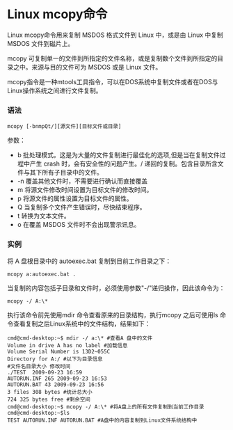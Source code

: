 # Linux mcopy命令

Linux mcopy命令用来复制 MSDOS 格式文件到 Linux 中，或是由 Linux 中复制 MSDOS 文件到磁片上。

mcopy 可复制单一的文件到所指定的文件名称，或是复制数个文件到所指定的目录之中。来源与目的文件可为 MSDOS 或是 Linux 文件。

mcopy指令是一种mtools工具指令，可以在DOS系统中复制文件或者在DOS与Linux操作系统之间进行文件复制。

### 语法

    mcopy [-bnmpQt/][源文件][目标文件或目录]
    

参数：

- b 批处理模式。这是为大量的文件复制进行最佳化的选项,但是当在复制文件过程中产生 crash 时，会有安全性的问题产生。/ 递回的复制。包含目录所含文件与其下所有子目录中的文件。
- -n 覆盖其他文件时，不需要进行确认而直接覆盖
- m 将源文件修改时间设置为目标文件的修改时间。
- p 将源文件的属性设置为目标文件的属性。
- Q 当复制多个文件产生错误时，尽快结束程序。
- t 转换为文本文件。
- o 在覆盖 MSDOS 文件时不会出现警示讯息。

### 实例

将 A 盘根目录中的 autoexec.bat 复制到目前工作目录之下：

    mcopy a:autoexec.bat .

当复制的内容包括子目录和文件时，必须使用参数"-/"递归操作，因此该命令为：

    mcopy -/ A:\* 
    

执行该命令前先使用mdir 命令查看原来的目录结构，执行mcopy 之后可使用ls 命令查看复制之后Linux系统中的文件结构，结果如下：

    cmd@cmd-desktop:~$ mdir -/ a:\* #查看A 盘中的文件  
    Volume in drive A has no label #加载信息  
    Volume Serial Number is 13D2~055C  
    Directory for A:/ #以下为目录信息  
    #文件名目录大小 修改时间  
    ./TEST  2009-09-23 16:59  
    AUTORUN.INF 265 2009-09-23 16:53  
    AUTORUN.BAT 43 2009-09-23 16:56  
    3 files 308 bytes #统计总大小  
    724 325 bytes free #剩余空间  
    cmd@cmd-desktop:~$ mcopy -/ A:\* #将A盘上的所有文件复制到当前工作目录  
    cmd@cmd-desktop:~$ls  
    TEST AUTORUN.INF AUTORUN.BAT #A盘中的内容复制到Linux文件系统结构中 
    